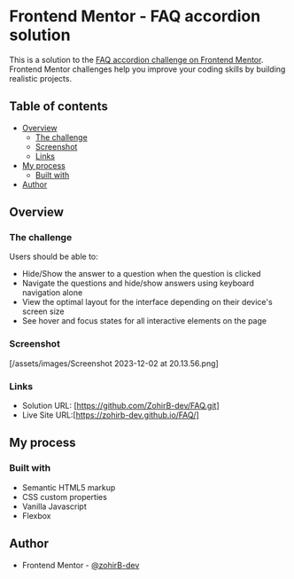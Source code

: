 # Frontend Mentor - FAQ accordion solution

This is a solution to the [FAQ accordion challenge on Frontend Mentor](https://www.frontendmentor.io/challenges/faq-accordion-wyfFdeBwBz). Frontend Mentor challenges help you improve your coding skills by building realistic projects. 

## Table of contents

- [Overview](#overview)
  - [The challenge](#the-challenge)
  - [Screenshot](#screenshot)
  - [Links](#links)
- [My process](#my-process)
  - [Built with](#built-with)
- [Author](#author)

## Overview

### The challenge

Users should be able to:

- Hide/Show the answer to a question when the question is clicked
- Navigate the questions and hide/show answers using keyboard navigation alone
- View the optimal layout for the interface depending on their device's screen size
- See hover and focus states for all interactive elements on the page

### Screenshot

[/assets/images/Screenshot 2023-12-02 at 20.13.56.png]

### Links

- Solution URL: [https://github.com/ZohirB-dev/FAQ.git]
- Live Site URL:[https://zohirb-dev.github.io/FAQ/]

## My process

### Built with

- Semantic HTML5 markup
- CSS custom properties
- Vanilla Javascript
- Flexbox


## Author

- Frontend Mentor - [@zohirB-dev](https://www.frontendmentor.io/profile/yourusername)


